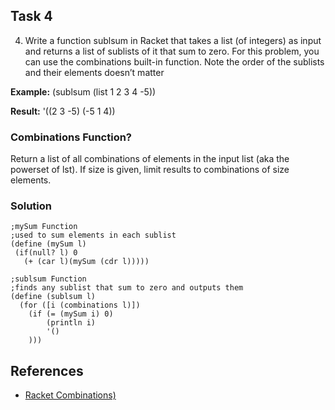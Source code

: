 ## Task 4

4. Write a function sublsum in Racket that takes a list (of integers) as input and returns
a list of sublists of it that sum to zero. For this problem, you can use the
combinations built-in function. Note the order of the sublists and their elements
doesn’t matter 

**Example:**
(sublsum (list 1 2 3 4 -5))

**Result:**
'((2 3 -5) (-5 1 4))


### Combinations Function? 
Return a list of all combinations of elements in the input list (aka the powerset of lst). If size is given, limit results to combinations of size elements.


### Solution
```Racket
;mySum Function
;used to sum elements in each sublist
(define (mySum l)
 (if(null? l) 0
   (+ (car l)(mySum (cdr l)))))

;sublsum Function
;finds any sublist that sum to zero and outputs them
(define (sublsum l)
  (for ([i (combinations l)])
    (if (= (mySum i) 0)
        (println i)
        '()
    )))

```

## References
* [Racket Combinations)](https://docs.racket-lang.org/reference/pairs.html#%28def._%28%28lib._racket%2Flist..rkt%29._combinations%29%29)
